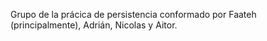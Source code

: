 Grupo de la prácica de persistencia conformado por Faateh (principalmente), Adrián, Nicolas y Aitor.

